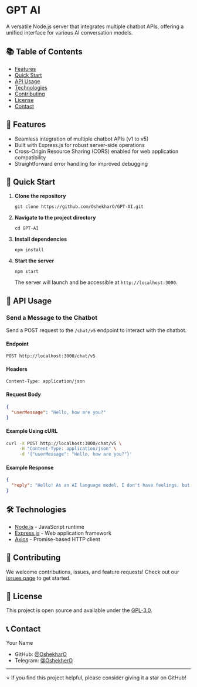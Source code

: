 # GPT AI

A versatile Node.js server that integrates multiple chatbot APIs, offering a unified interface for various AI conversation models.

## 📚 Table of Contents
- [Features](#-features)
- [Quick Start](#-quick-start)
- [API Usage](#-api-usage)
- [Technologies](#-technologies)
- [Contributing](#-contributing)
- [License](#-license)
- [Contact](#-contact)

## 🌟 Features

- Seamless integration of multiple chatbot APIs (v1 to v5)
- Built with Express.js for robust server-side operations
- Cross-Origin Resource Sharing (CORS) enabled for web application compatibility
- Straightforward error handling for improved debugging

## 🚀 Quick Start

1. **Clone the repository**
   ```
   git clone https://github.com/OshekharO/GPT-AI.git
   ```

2. **Navigate to the project directory**
   ```
   cd GPT-AI
   ```

3. **Install dependencies**
   ```
   npm install
   ```

4. **Start the server**
   ```
   npm start
   ```

   The server will launch and be accessible at `http://localhost:3000`.

## 🔧 API Usage

### Send a Message to the Chatbot

Send a POST request to the `/chat/v5` endpoint to interact with the chatbot.

#### Endpoint

```
POST http://localhost:3000/chat/v5
```

#### Headers

```
Content-Type: application/json
```

#### Request Body

```json
{
  "userMessage": "Hello, how are you?"
}
```

#### Example Using cURL

```bash
curl -X POST http://localhost:3000/chat/v5 \
     -H "Content-Type: application/json" \
     -d '{"userMessage": "Hello, how are you?"}'
```

#### Example Response

```json
{
  "reply": "Hello! As an AI language model, I don't have feelings, but I'm functioning well and ready to assist you. How can I help you today?"
}
```

## 🛠️ Technologies

- [Node.js](https://nodejs.org/) - JavaScript runtime
- [Express.js](https://expressjs.com/) - Web application framework
- [Axios](https://axios-http.com/) - Promise-based HTTP client

## 🤝 Contributing

We welcome contributions, issues, and feature requests! Check out our [issues page](https://github.com/OshekharO/GPT-AI/issues) to get started.

## 📝 License

This project is open source and available under the [GPL-3.0](LICENSE.md).

## 📞 Contact

Your Name
- GitHub: [@OshekharO](https://github.com/OshekharO)
- Telegram: [@OshekherO](https://t.me/OshekherO)

---

⭐️ If you find this project helpful, please consider giving it a star on GitHub!
